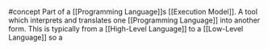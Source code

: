 #concept 
Part of a [[Programming Language]]s [[Execution Model]]. A tool which interprets and translates one [[Programming Language]] into another form. This is typically from a [[High-Level Language]] to a [[Low-Level Language]] so a 